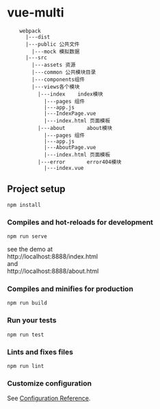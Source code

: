 # vue-multi
```
    webpack
      |---dist 
      |---public 公共文件
        |---mock 模拟数据
      |---src
        |---assets 资源
        |---common 公共模块目录
        |---components组件
        |---views各个模块
          |---index    index模块
            |---pages 组件
            |---app.js
            |---IndexPage.vue
            |---index.html 页面模板
          |---about       about模块
            |---pages 组件
            |---app.js
            |---AboutPage.vue
            |---index.html 页面模板
          |---error       error404模块
            |---index.vue
```
## Project setup
```
npm install
```

### Compiles and hot-reloads for development
```
npm run serve
```
see the demo at  
http://localhost:8888/index.html  
and  
http://localhost:8888/about.html  

### Compiles and minifies for production
```
npm run build
```

### Run your tests
```
npm run test
```

### Lints and fixes files
```
npm run lint
```

### Customize configuration
See [Configuration Reference](https://cli.vuejs.org/config/).
